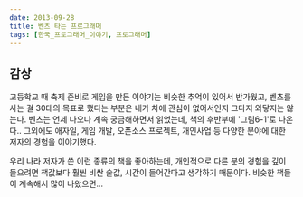 ```yaml
---
date: 2013-09-28
title: 벤츠 타는 프로그래머
tags: [한국_프로그래머_이야기, 프로그래머]
---
```


## 감상
고등학교 때 축제 준비로 게임을 만든 이야기는 비슷한 추억이 있어서 반가웠고,
벤츠를 사는 걸 30대의 목표로 했다는 부분은 내가 차에 관심이 없어서인지 그다지 와닿지는 않는다. 벤츠는 언제 나오나 계속 궁금해하면서 읽었는데, 책의 후반부에 '그림6-1'로 나온다.. 그외에도 애자일, 게임 개발, 오픈소스 프로젝트, 개인사업 등 다양한 분야에 대한 저자의 경험을 이야기했다.

우리 나라 저자가 쓴 이런 종류의 책을 좋아하는데, 개인적으로 다른 분의 경험을 깊이 들으려면 책값보다 훨씬 비싼 술값, 시간이 들어간다고 생각하기 때문이다. 비슷한 책들이 계속해서 많이 나왔으면...

